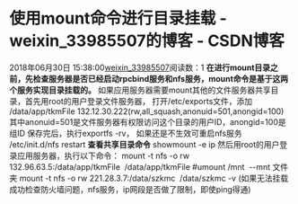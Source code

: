# 使用mount命令进行目录挂载 - weixin_33985507的博客 - CSDN博客
2018年06月30日 15:38:00[weixin_33985507](https://me.csdn.net/weixin_33985507)阅读数：1
**在进行mount目录之前，先检查服务器是否已经启动rpcbind服务和nfs服务，mount命令是基于这两个服务实现目录挂载的。**
如果应用服务器需要mount其他的文件服务器共享目录，首先用root的用户登录文件服务器，
打开/etc/exports文件，添加
/data/app/tkmFile 132.12.30.222(rw,all_squash,anonuid=501,anongid=100)
其中anonuid=501是文件服务器有权限访问这个目录的用户ID，anongid=100是组ID
保存完后，执行exportfs -rv，
如果还是不生效可重启nfs服务
/etc/init.d/nfs restart
**查看共享目录命令**
showmount -e ip
然后用root的用户登录应用服务器，执行以下命令：
mount -t nfs -o rw 132.96.63.5:/data/app/tkmFile  /data/app/tkmFile
#umount /mnt  --mnt 文件夹
mount -t nfs -o rw 221.28.3.7:/data/szkmc  /data/szkmc -v
(如果无法挂载成功检查防火墙问题，nfs服务，ip网段是否做了限制，即使ping得通)

